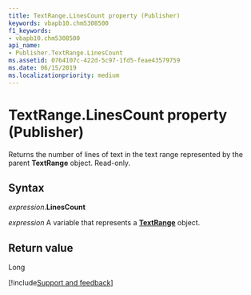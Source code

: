 ```yaml
---
title: TextRange.LinesCount property (Publisher)
keywords: vbapb10.chm5308500
f1_keywords:
- vbapb10.chm5308500
api_name:
- Publisher.TextRange.LinesCount
ms.assetid: 0764107c-422d-5c97-1fd5-feae43579759
ms.date: 06/15/2019
ms.localizationpriority: medium
---
```



# TextRange.LinesCount property (Publisher)

Returns the number of lines of text in the text range represented by the parent **TextRange** object. Read-only.


## Syntax

_expression_.**LinesCount**

_expression_ A variable that represents a **[TextRange](Publisher.TextRange.md)** object.


## Return value

Long


[!include[Support and feedback](~/includes/feedback-boilerplate.md)]